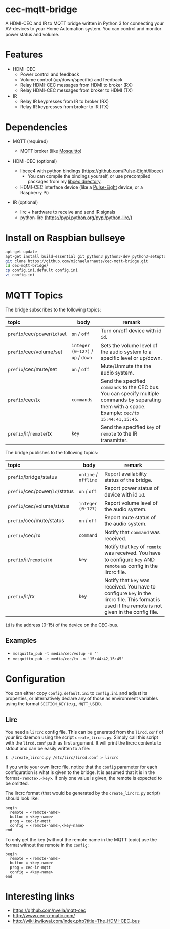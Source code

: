 cec-mqtt-bridge
===============

A HDMI-CEC and IR to MQTT bridge written in Python 3 for connecting your AV-devices to your Home Automation system. You can control and monitor power status and volume.

# Features
* HDMI-CEC
  * Power control and feedback
  * Volume control (up/down/specific) and feedback
  * Relay HDMI-CEC messages from HDMI to broker (RX)
  * Relay HDMI-CEC messages from broker to HDMI (TX)
* IR
  * Relay IR keypresses from IR to broker (RX)
  * Relay IR keypresses from broker to IR (TX)

# Dependencies

* MQTT (required)
  * MQTT broker (like [Mosquitto](https://mosquitto.org/))

* HDMI-CEC (optional)
  * libcec4 with python bindings (https://github.com/Pulse-Eight/libcec)
    * You can compile the bindings yourself, or use precompiled packages from my [libcec directory](libcec/).
  * HDMI-CEC interface device (like a [Pulse-Eight](https://www.pulse-eight.com/) device, or a Raspberry Pi)

* IR (optional)
  * lirc + hardware to receive and send IR signals
  * python-lirc (https://pypi.python.org/pypi/python-lirc/)

# Install on Raspbian bullseye

```sh
apt-get update
apt-get install build-essential git python3 python3-dev python3-setuptools python3-pip python3-wheel python3-paho-mqtt python3-cec
git clone https://github.com/michaelarnauts/cec-mqtt-bridge.git
cd cec-mqtt-bridge/
cp config.ini.default config.ini
vi config.ini
```


# MQTT Topics

The bridge subscribes to the following topics:

| topic                       | body                                    | remark                                                                    |
|:----------------------------|-----------------------------------------|---------------------------------------------------------------------------|
| `prefix`/cec/power/`id`/set | `on` / `off`                            | Turn on/off device with id `id`.                                          |
| `prefix`/cec/volume/set     | `integer (0-127)` / `up` / `down`       | Sets the volume level of the audio system to a specific level or up/down. |
| `prefix`/cec/mute/set       | `on` / `off`                            | Mute/Unmute the the audio system.                                         |
| `prefix`/cec/tx             | `commands`                              | Send the specified `commands` to the CEC bus. You can specify multiple commands by separating them with a space. Example: `cec/tx 15:44:41,15:45`. |
| `prefix`/ir/`remote`/tx     | `key`                                   | Send the specified `key` of `remote` to the IR transmitter.               |

The bridge publishes to the following topics:

| topic                          | body                                    | remark                                           |
|:-------------------------------|-----------------------------------------|--------------------------------------------------|
| `prefix`/bridge/status         | `online` / `offline`                    | Report availability status of the bridge.        |
| `prefix`/cec/power/`id`/status | `on` / `off`                            | Report power status of device with id `id`.      |
| `prefix`/cec/volume/status     | `integer (0-127)`                       | Report volume level of the audio system.         |
| `prefix`/cec/mute/status       | `on` / `off`                            | Report mute status of the audio system.          |
| `prefix`/cec/rx                | `command`                               | Notify that `command` was received.              |
| `prefix`/ir/`remote`/rx        | `key`                                   | Notify that `key` of `remote` was received. You have to configure `key` AND `remote` as config in the lircrc file.  |
| `prefix`/ir/rx                 | `key`                                   | Notify that `key` was received. You have to configure `key` in the lircrc file. This format is used if the remote is not given in the config file.  |

`id` is the address (0-15) of the device on the CEC-bus.

## Examples
* `mosquitto_pub -t media/cec/volup -m ''`
* `mosquitto_pub -t media/cec/tx -m '15:44:42,15:45'`

# Configuration

You can either copy `config.default.ini` to `config.ini` and adjust its properties, or alternatively declare any of those as environment variables using the format `SECTION_KEY` (e.g., `MQTT_USER`).

## Lirc

You need a `lircrc` config file. This can be generated from the `lircd.conf` of your lirc daemon using the script `create_lircrc.py`.
Simply call this script with the `lircd.conf` path as first argument.
It will print the lircrc contents to stdout and can be easily written to a file:
```
$ ./create_lircrc.py /etc/lirc/lircd.conf > lircrc
```

If you write your own lircrc file, notice that the `config` parameter for each configuration is what is given to the bridge.
It is assumed that it is in the format `<remote>,<key>`.
If only one value is given, the remote is expected to be omitted.

The lircrc format (that would be generated by the `create_lircrc.py` script) should look like:
```
begin
  remote = <remote-name>
  button = <key-name>
  prog = cec-ir-mqtt
  config = <remote-name>,<key-name>
end
```

To only get the key (without the remote name in the MQTT topic) use the format without the remote in the `config`:
```
begin
  remote = <remote-name>
  button = <key-name>
  prog = cec-ir-mqtt
  config = <key-name>
end
```

# Interesting links
* https://github.com/nvella/mqtt-cec
* http://www.cec-o-matic.com/
* http://wiki.kwikwai.com/index.php?title=The_HDMI-CEC_bus

